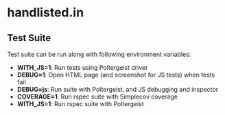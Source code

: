 handlisted.in
=============

Test Suite
----------

Test suite can be run along with following environment variables:

- **WITH_JS=1**:  Run tests using Poltergeist driver
- **DEBUG=1**:    Open HTML page (and screenshot for JS tests) when tests fail
- **DEBUG=js**:   Run suite with Poltergeist, and JS debugging and inspector
- **COVERAGE=1**: Run rspec suite with Simplecov coverage
- **WITH_JS=1**:  Run rspec suite with Poltergeist
